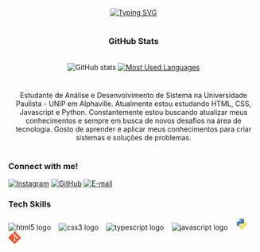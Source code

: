 <div align="center">
  <a href="https://git.io/typing-svg">
    <img src="https://readme-typing-svg.demolab.com?font=Arial+Code&weight=500&size=22&pause=1000&color=FFF&center=true&vCenter=true&random=false&width=524&lines=Welcome+to+my+profile!" alt="Typing SVG">
  </a>
</div>

#

<div style="text-align: center;" align="center">
  <h3>GitHub Stats</h3>
  <br>
  <img src="https://github-readme-stats-git-masterrstaa-rickstaa.vercel.app/api?username=bonfim-igor&hide_title=true&show_icons=true&include_all_commits=true&count_private=true&line_height=25&hide=issues&bg_color=000&title_color=FFF&text_color=FFF&border_radius=3&border_color=FFF&icon_color=FFF&theme=jolly" alt="GitHub stats">

  <a href="https://github.com/bonfim-igor/github-readme-stats">
    <img src="https://github-readme-stats-git-masterrstaa-rickstaa.vercel.app/api/top-langs/?username=bonfim-igor&line_height=10&card_width=290&layout=compact&hide_title=false&count_private=true&langs_count=4&show_icons=true&title_color=FFF&bg_color=000&text_color=FFF&border_radius=3&border_color=FFF&count_private=true" alt="Most Used Languages">
  </a>
</div>

#

<p align="center">Estudante de Análise e Desenvolvimento de Sistema na Universidade Paulista - UNIP em Alphaville. Atualmente estou estudando HTML, CSS, Javascript e Python.
Constantemente estou buscando atualizar meus conhecimentos e sempre em busca de novos desafios na área de tecnologia. Gosto de aprender e aplicar meus conhecimentos para criar sistemas e soluções de problemas.
  
#

<img align="right" alt="" height="190px" src="https://media.discordapp.net/attachments/1126588035627225119/1373202563469414451/study.gif?ex=68298e0c&is=68283c8c&hm=97aa5a6dc0224a00736003d6a586a98a7ee4a3c550f571ac4686473dc29f3678&=">

<h3 align="left">Connect with me!</h3>

[![Instagram](https://img.shields.io/badge/-Instagram-000?style=for-the-badge&logo=instagram&logoColor=FFF&color:FFF)](https://instagram.com/x_igox)
[![GitHub](https://img.shields.io/badge/github-000.svg?style=for-the-badge&logo=github&logoColor=FFF)](https://github.com/bonfim-igor)
[![E-mail](https://img.shields.io/badge/-Gmail-000?style=for-the-badge&logo=gmail&logoColor=FFF)](mailto:igor.bonfim662@gmail.com)

<h3 align="left">Tech Skills </h3>

<div align="left">
  <img src="https://cdn.jsdelivr.net/gh/devicons/devicon/icons/html5/html5-original.svg" height="25" alt="html5 logo"  />
  <img width="8" />
  <img src="https://cdn.jsdelivr.net/gh/devicons/devicon/icons/css3/css3-original.svg" height="25" alt="css3 logo"  />
  <img width="8" />
  <img src="https://cdn.jsdelivr.net/gh/devicons/devicon/icons/typescript/typescript-plain.svg" height="25" alt="typescript logo"  />
  <img width="8" />
  <img src="https://cdn.jsdelivr.net/gh/devicons/devicon/icons/javascript/javascript-plain.svg" height="25" alt="javascript logo"  />
  <img width="8" />
  <img src="https://raw.githubusercontent.com/devicons/devicon/master/icons/python/python-original.svg" height="25" alt="python logo" />
  <img width="8" />
  <img src="https://github.com/devicons/devicon/blob/master/icons/git/git-original.svg" height="25" alt="git logo" />
  <img width="8" />
